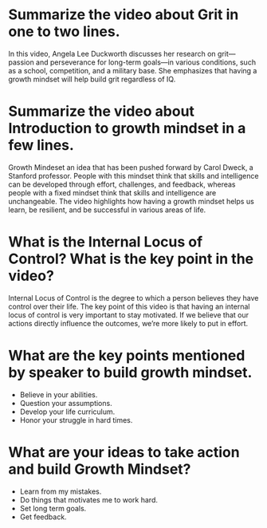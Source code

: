 # Summarize the video about Grit in one to two lines.
In this video, Angela Lee Duckworth discusses her research on grit—passion and perseverance for long-term goals—in various conditions, such as a school, competition, and a military base. She emphasizes that having a growth mindset will help build grit regardless of IQ. 
# Summarize the video about Introduction to growth mindset in a few lines.
Growth Mindeset an idea that has been pushed forward by Carol Dweck, a Stanford professor. People with this mindset think that skills and intelligence can be developed through effort, challenges, and feedback, whereas people with a fixed mindset think that skills and intelligence are unchangeable. The video highlights how having a growth mindset helps us learn, be resilient, and be successful in various areas of life.
# What is the Internal Locus of Control? What is the key point in the video?
Internal Locus of Control is the degree to which a person believes they have control over their life.
The key point of this video is that having an internal locus of control is very important to stay motivated. If we believe that our actions directly influence the outcomes, we’re more likely to put in effort.
# What are the key points mentioned by speaker to build growth mindset.
* Believe in your abilities.
* Question your assumptions.
* Develop your life curriculum.
* Honor your struggle in hard times.
# What are your ideas to take action and build Growth Mindset?
* Learn from my mistakes.
* Do things that motivates me to work hard.
* Set long term goals.
* Get feedback.
